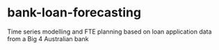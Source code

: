 # bank-loan-forecasting
Time series modelling and FTE planning based on loan application data from a Big 4 Australian bank

